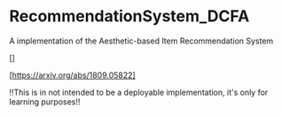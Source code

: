 # RecommendationSystem_DCFA
A implementation of the Aesthetic-based Item Recommendation System 

[]<Link to how to get the Amazon Sample dataset>

[https://arxiv.org/abs/1809.05822]<Link to the Original Paper> 
  
!!This is in not intended to be a deployable implementation, it's only for learning purposes!!
